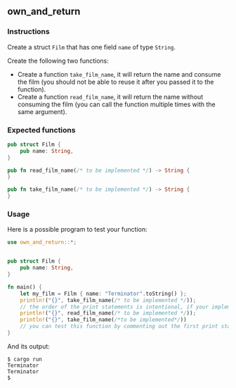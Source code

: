 ## own_and_return

### Instructions

Create a struct `Film` that has one field `name` of type `String`.

Create the following two functions:

- Create a function `take_film_name`, it will return the name and consume the film (you should not be able to reuse it after you passed it to the function).
- Create a function `read_film_name`, it will return the name without consuming the film (you can call the function multiple times with the same argument).

### Expected functions

```rust
pub struct Film {
    pub name: String,
}

pub fn read_film_name(/* to be implemented */) -> String {
}

pub fn take_film_name(/* to be implemented */) -> String {
}


```

### Usage

Here is a possible program to test your function:

```rust
use own_and_return::*;


pub struct Film {
    pub name: String,
}

fn main() {
    let my_film = Film { name: "Terminator".toString() };
    println!("{}", take_film_name(/* to be implemented */));
    // the order of the print statements is intentional, if your implementation is correct, you should have a compile error because my_film was consumed
    println!("{}", read_film_name(/* to be implemented */));
    println!("{}", take_film_name(/*to be implemented*/))
    // you can test this function by commenting out the first print statement, you should see the expected output without errors in this case
}
```

And its output:

```console
$ cargo run
Terminator
Terminator
$
```
